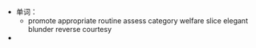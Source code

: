 - 单词：
	- promote
	  appropriate
	  routine
	  assess
	  category
	  welfare
	  slice
	  elegant
	  blunder
	  reverse
	  courtesy
-
